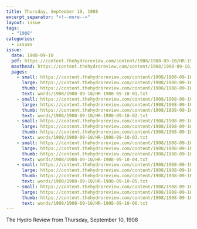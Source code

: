 ```yaml
---
title: Thursday, September 10, 1908
excerpt_separator: "<!--more-->"
layout: issue
tags:
  - "1908"
categories:
  - issues
issue:
  date: 1908-09-10
  pdf: https://content.thehydroreview.com/content/1908/1908-09-10/HR-1908-09-10.pdf
  masthead: https://content.thehydroreview.com/content/1908/1908-09-10/masthead/HR-1908-09-10.jpg
  pages:
    - small: https://content.thehydroreview.com/content/1908/1908-09-10/small/HR-1908-09-10-01.jpg
      large: https://content.thehydroreview.com/content/1908/1908-09-10/large/HR-1908-09-10-01.jpg
      thumb: https://content.thehydroreview.com/content/1908/1908-09-10/thumbnails/HR-1908-09-10-01.jpg
      text: words/1908/1908-09-10/HR-1908-09-10-01.txt
    - small: https://content.thehydroreview.com/content/1908/1908-09-10/small/HR-1908-09-10-02.jpg
      large: https://content.thehydroreview.com/content/1908/1908-09-10/large/HR-1908-09-10-02.jpg
      thumb: https://content.thehydroreview.com/content/1908/1908-09-10/thumbnails/HR-1908-09-10-02.jpg
      text: words/1908/1908-09-10/HR-1908-09-10-02.txt
    - small: https://content.thehydroreview.com/content/1908/1908-09-10/small/HR-1908-09-10-03.jpg
      large: https://content.thehydroreview.com/content/1908/1908-09-10/large/HR-1908-09-10-03.jpg
      thumb: https://content.thehydroreview.com/content/1908/1908-09-10/thumbnails/HR-1908-09-10-03.jpg
      text: words/1908/1908-09-10/HR-1908-09-10-03.txt
    - small: https://content.thehydroreview.com/content/1908/1908-09-10/small/HR-1908-09-10-04.jpg
      large: https://content.thehydroreview.com/content/1908/1908-09-10/large/HR-1908-09-10-04.jpg
      thumb: https://content.thehydroreview.com/content/1908/1908-09-10/thumbnails/HR-1908-09-10-04.jpg
      text: words/1908/1908-09-10/HR-1908-09-10-04.txt
    - small: https://content.thehydroreview.com/content/1908/1908-09-10/small/HR-1908-09-10-05.jpg
      large: https://content.thehydroreview.com/content/1908/1908-09-10/large/HR-1908-09-10-05.jpg
      thumb: https://content.thehydroreview.com/content/1908/1908-09-10/thumbnails/HR-1908-09-10-05.jpg
      text: words/1908/1908-09-10/HR-1908-09-10-05.txt
    - small: https://content.thehydroreview.com/content/1908/1908-09-10/small/HR-1908-09-10-06.jpg
      large: https://content.thehydroreview.com/content/1908/1908-09-10/large/HR-1908-09-10-06.jpg
      thumb: https://content.thehydroreview.com/content/1908/1908-09-10/thumbnails/HR-1908-09-10-06.jpg
      text: words/1908/1908-09-10/HR-1908-09-10-06.txt
---
```


The Hydro Review from Thursday, September 10, 1908

<!--more-->

